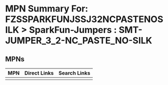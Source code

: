 



# MPN Summary For: FZSSPARKFUNJSSJ32NCPASTENOSILK > SparkFun-Jumpers : SMT-JUMPER_3_2-NC_PASTE_NO-SILK

## MPNs
  

|MPN|Direct Links|Search Links|
| :--- | :--- | :--- |
||||
